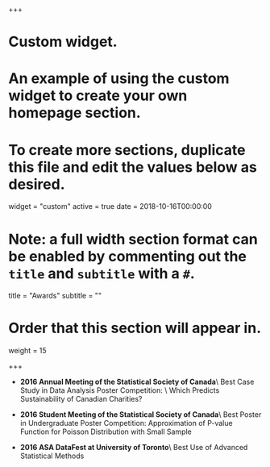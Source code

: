 +++
# Custom widget.
# An example of using the custom widget to create your own homepage section.
# To create more sections, duplicate this file and edit the values below as desired.
widget = "custom"
active = true
date = 2018-10-16T00:00:00

# Note: a full width section format can be enabled by commenting out the `title` and `subtitle` with a `#`.
title = "Awards"
subtitle = ""

# Order that this section will appear in.
weight = 15

+++

- **2016 Annual Meeting of the Statistical Society of Canada**\\
  Best Case Study in Data Analysis Poster Competition: \\
  Which Predicts Sustainability of Canadian Charities?
  
- **2016 Student Meeting of the Statistical Society of Canada**\\
  Best Poster in Undergraduate Poster Competition: Approximation of P-value Function for Poisson Distribution with Small Sample
  
- **2016 ASA DataFest at University of Toronto**\\
  Best Use of Advanced Statistical Methods


